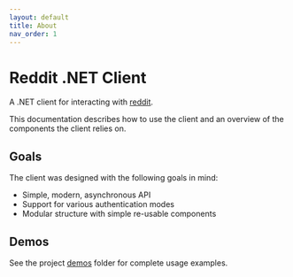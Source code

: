 ```yaml
---
layout: default
title: About
nav_order: 1
---
```


# Reddit .NET Client

A .NET client for interacting with [reddit](https://www.reddit.com).

This documentation describes how to use the client and an overview of the components the client relies on.

## Goals

The client was designed with the following goals in mind:

- Simple, modern, asynchronous API
- Support for various authentication modes
- Modular structure with simple re-usable components

## Demos

See the project [demos](https://github.com/JedS6391/Reddit.NET/tree/master/demos) folder for complete usage examples.
